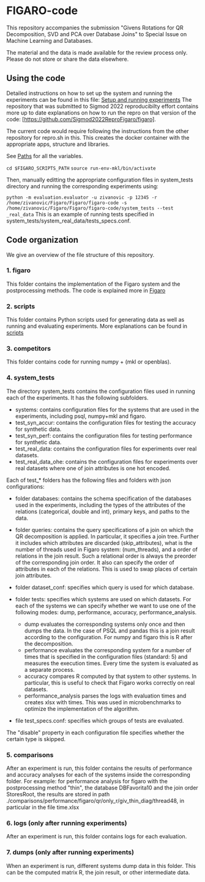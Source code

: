 # FIGARO-code

This repository accompanies the submission "Givens Rotations for QR Decomposition, SVD and PCA over Database Joins" to Special Issue on Machine Learning and Databases.

The material and the data is made available for the review process only. Please do not store or share the data elsewhere.

## Using the code

Detailed instructions on how to set up the system and running the experiments can be found in this file: [Setup and running experiments](./USAGE.md)
The repository that was submitted to Sigmod 2022 reproducibilty effort contains more up to date explanations on how to run the repro on that version of the code: [https://github.com/Sigmod2022ReproFigaro/figaro].

The current code would require following the instructions from the other repository for repro.sh in this. This creates the docker container with the appropriate apps, structure and libraries.

See [Paths](./reproducibility/run_experiments.sh) for all the variables.

``` cd $FIGARO_SCRIPTS_PATH ```
```source run-env-mkl/bin/activate```

Then, manually editting the appropriate configuration files in system_tests directory and running the corresponding experiments using:

``` python -m evaluation.evaluator -u zivanovic -p 12345 -r /home/zivanovic/Figaro/Figaro/figaro-code -s /home/zivanovic/Figaro/Figaro/figaro-code/system_tests --test _real_data ```
This is an example of running tests specified in system_tests/system_real_data/tests_specs.conf.



## Code organization

We give an overview of the file structure of this repository.

### 1. figaro
This folder contains the implementation of the Figaro system and the postprocessing methods.
The code is explained more in [Figaro](figaro/README.MD)

### 2. scripts
This folder contains Python scripts used for generating data as well as running and evaluating experiments.
More explanations can be found in [scripts](scripts/README.MD)

### 3. competitors

This folder contains code for running numpy + (mkl or openblas).


### 4. system_tests
The directory system_tests contains the configuration files used in running each of the experiments. It has the following subfolders.

- systems: contains configuration files for the systems that are used in the experiments, including psql, numpy+mkl and figaro.
- test_syn_accur: contains the configuration files for testing the accuracy for synthetic data.
- test_syn_perf: contains the configuration files for testing performance for synthetic data.
- test_real_data: contains the configuration files for experiments over real datasets.
- test_real_data_ohe: contains the configuration files for experiments over real datasets where one of join attributes is one hot encoded.

Each of test_* folders has the following files and folders with json configurations:

- folder databases: contains the schema specification of the databases used in the experiments, including the types of the attributes of the relations (categorical, double and int),  primary keys, and paths to the data.
- folder queries: contains the query specifications of a join on which the QR decomposition is applied. In particular, it specifies a join tree. Further it  includes which attributes are discarded (skip_attributes), what is the number of threads used in Figaro system: (num_threads), and a order of relations in the join result. Such a relational order is always the preorder of the corresponding join order. It also can specify the order of attributes in each of the relations. This is used to swap places of certain join attributes.

- folder dataset_conf: specifies which query is used for which database.

- folder tests: specifies which systems are used on which datasets. For each of the systems we can specify whether we want to use one of the following modes: dump, performance, accuracy, performance_analysis.
    - dump evaluates the corresponding systems only once and then dumps the data. In the case of PSQL and pandas this is a join result according to the configuration. For numpy and figaro this is R after the decomposition.
    - performance evaluates the corresponding system for a number of times that is specified in the configuration files (standard: 5) and measures the execution times. Every time the system is evaluated as a separate process.
    - accuracy compares R computed by that system to other systems. In particular, this is useful to check that Figaro works correctly on real datasets.
    - performance_analysis parses the logs with evaluation times and creates xlsx with times. This was used in microbenchmarks to optimize the implementation of the algorithm.
- file test_specs.conf: specifies which groups of tests are evaluated.

The "disable" property in each configuration file specifies whether the certain type is skipped.

### 5. comparisons

After an experiment is run, this folder contains the results of performance and accuracy analyses for each of the systems inside the corresponding folder. For example: for performance analysis for figaro with the postprocessing method "thin", the database DBFavorita10 and the join order StoresRoot, the results are stored in path ./comparisons/performance/figaro/qr/only_r/giv_thin_diag/thread48, in particular in the file time.xlsx

### 6. logs (only after running experiments)

After an experiment is run, this folder contains logs for each evaluation.

### 7. dumps (only after running experiments)

When an experiment is run, different systems dump data in this folder. This can be the computed matrix R, the join result, or other intermediate data.
